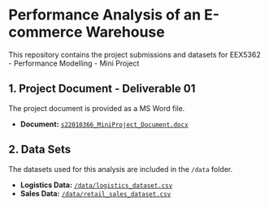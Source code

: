 # Performance Analysis of an E-commerce Warehouse

This repository contains the project submissions and datasets for EEX5362 - Performance Modelling - Mini Project

## 1. Project Document - Deliverable 01

The project document is provided as a MS Word file.

* **Document:** [`s22010366_MiniProject_Document.docx`](./s22010366_MiniProject_Document.docx)

## 2. Data Sets

The datasets used for this analysis are included in the `/data` folder.

* **Logistics Data:** [`/data/logistics_dataset.csv`](./data/logistics_warehouse_dataset.csv)
* **Sales Data:** [`/data/retail_sales_dataset.csv`](./data/retail_sales_dataset.csv)
